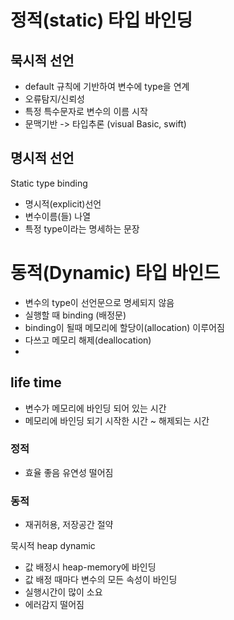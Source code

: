 # 정적(static) 타입 바인딩
## 묵시적 선언
- default 규칙에 기반하여 변수에 type을 연계
- 오류탐지/신뢰성
- 특정 특수문자로 변수의 이름 시작
- 문맥기반 -> 타입추론 (visual Basic, swift)
## 명시적 선언
Static type binding
- 명시적(explicit)선언
- 변수이름(들) 나열
- 특정 type이라는 명세하는 문장


# 동적(Dynamic) 타입 바인드
- 변수의 type이 선언문으로 명세되지 않음
- 실행할 때 binding (배정문)
- binding이 될때 메모리에 할당이(allocation) 이루어짐
- 다쓰고 메모리 해제(deallocation)
- 
## life time
- 변수가 메모리에 바인딩 되어 있는 시간
- 메모리에 바인딩 되기 시작한 시간 ~ 해제되는 시간
### 정적 
- 효율 좋음 유연성 떨어짐
### 동적
- 재귀허용, 저장공간 절약
  
묵시적 heap dynamic
- 값 배정시 heap-memory에 바인딩
- 값 배정 때마다 변수의 모든 속성이 바인딩
- 실행시간이 많이 소요
- 에러감지 떨어짐
